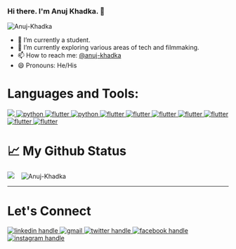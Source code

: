 ### Hi there. I'm Anuj Khadka. 👋
<!-- ![](https://visitor-badge.glitch.me/badge?page_id=Anuj-Khadka) -->
<p align="left">
    <img src="https://komarev.com/ghpvc/?username=Anuj-Khadka&label=Profile%20views&color=0e75b6&style=for-the-badge"
        alt="Anuj-Khadka" />
</p>


- 🔭 I’m currently a student.
- 🌱 I’m currently exploring various areas of tech and filmmaking.
- 📫 How to reach me: [@anuj-khadka](https://linkedin.com/in/anuj-khadka)
- 😄 Pronouns: He/His




# Languages and Tools:
<p align="left">
    <a href="https://linkedin.com/in/anuj-khadka/" target="_blank" rel="noreferrer">
        <img src="https://img.shields.io/badge/html5-E34F26?style=for-the-badge&logo=html&logoColor=white" />
    </a>
    <a href="https://twitter.com/Anuj_Khadka008" target="_blank" rel="noreferrer">
        <img src="https://img.shields.io/badge/css3-1572B6?style=for-the-badge&logo=css&logoColor=blue"
            alt="python" />
    </a>
    <a href="https://www.facebook.com/anujkhadka008" target="_blank" rel="noreferrer"> <img
            src="https://img.shields.io/badge/javascript-F7DF1E?style=for-the-badge&logo=javascript&logoColor=white"
            alt="flutter" />
    </a>      
    <a href="https://www.facebook.com/anujkhadka008" target="_blank" rel="noreferrer"> <img
            src="https://img.shields.io/badge/python-3776AB?style=for-the-badge&logo=python&logoColor=white"
            alt="python" />
    </a>   
    <a href="https://www.facebook.com/anujkhadka008" target="_blank" rel="noreferrer"> <img
            src="https://img.shields.io/badge/c-A8B9CC?style=for-the-badge&logo=c&logoColor=white"
            alt="flutter" />
    </a>
    <a href="https://www.facebook.com/anujkhadka008" target="_blank" rel="noreferrer"> <img
            src="https://img.shields.io/badge/django-092E20?style=for-the-badge&logo=django&logoColor=white"
            alt="flutter" />
    </a>  
    <a href="https://www.facebook.com/anujkhadka008" target="_blank" rel="noreferrer"> <img
            src="https://img.shields.io/badge/bootstrap-7952B3?style=for-the-badge&logo=bootstrap&logoColor=white"
            alt="flutter" />
    </a>      
    <a href="https://www.facebook.com/anujkhadka008" target="_blank" rel="noreferrer"> <img
            src="https://img.shields.io/badge/git-F05032?style=for-the-badge&logo=git&logoColor=white"
            alt="flutter" />
    </a>   
    <a href="https://www.facebook.com/anujkhadka008" target="_blank" rel="noreferrer"> <img
            src="https://img.shields.io/badge/github-181717?style=for-the-badge&logo=github&logoColor=white"
            alt="flutter" />
    </a>   
    <a href="https://www.facebook.com/anujkhadka008" target="_blank" rel="noreferrer"> <img
            src="https://img.shields.io/badge/figma-F24E1E?style=for-the-badge&logo=figma&logoColor=white"
            alt="flutter" />
    </a>  
    <a href="https://www.facebook.com/anujkhadka008" target="_blank" rel="noreferrer"> <img
            src="https://img.shields.io/badge/mysql-4479A1?style=for-the-badge&logo=mysql&logoColor=white"
            alt="flutter" />
    </a>  

</p>





# 📈 My Github Status
<p align="left"> 
<p>
    <img src="https://github-readme-stats.vercel.app/api?username=Anuj-Khadka&&show_icons=true&theme=dark&border_radius=15%&hide_border=true" />&nbsp;&nbsp;&nbsp
    <img src="https://github-readme-stats.vercel.app/api/top-langs?username=Anuj-Khadka&show_icons=true&locale=en&theme=dark&border_radius=15%&hide_border=true"
        alt="Anuj-Khadka" />
</p>



___

# Let's Connect

<p align="left">
    <a href="https://linkedin.com/in/anuj-khadka/" target="_blank" rel="noreferrer">
        <img src="https://img.shields.io/badge/Linkedin-0A66C2?style=for-the-badge&logo=linkedin&logoColor=white" alt="linkedin handle"/>
    </a>
    <a href="sendto:anujkhadka008@gmail.com" target="_blank" rel="noreferrer"> 
      <img src="https://img.shields.io/badge/Gmail-EA4335?style=for-the-badge&logo=gmail&logoColor=white"
            alt="gmail" />
    </a>
    <a href="https://twitter.com/Anuj_Khadka008" target="_blank" rel="noreferrer">
        <img src="https://img.shields.io/badge/twitter-1DA1F2?style=for-the-badge&logo=twitter&logoColor=blue"
            alt="twitter handle" />
    </a>
    <a href="https://www.facebook.com/anujkhadka008" target="_blank" rel="noreferrer"> <img
            src="https://img.shields.io/badge/facebook-1877F2?style=for-the-badge&logo=facebook&logoColor=white"
            alt="facebook handle" />
    </a> 
    <a href="sendto:anujkhadka008@gmail.com" target="_blank" rel="noreferrer"> 
      <img src="https://img.shields.io/badge/instagram-E4405F?style=for-the-badge&logo=instagram&logoColor=white"
            alt="instagram handle" />
    </a>
</p>

